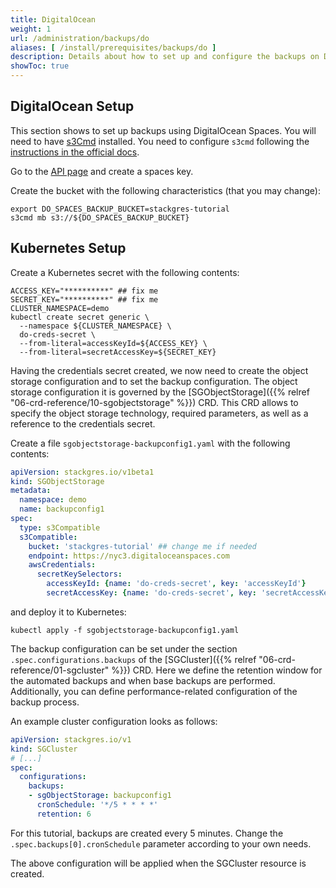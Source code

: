 ```yaml
---
title: DigitalOcean
weight: 1
url: /administration/backups/do
aliases: [ /install/prerequisites/backups/do ]
description: Details about how to set up and configure the backups on DigitalOcean Spaces.
showToc: true
---
```


## DigitalOcean Setup

This section shows to set up backups using DigitalOcean Spaces.
You will need to have [s3Cmd](https://s3tools.org/download) installed.
You need to configure `s3cmd` following the [instructions in the official docs](https://docs.digitalocean.com/products/spaces/resources/s3cmd/).

Go to the [API page](https://cloud.digitalocean.com/settings/api/tokens) and create a spaces key.

Create the bucket with the following characteristics (that you may change):

```
export DO_SPACES_BACKUP_BUCKET=stackgres-tutorial
s3cmd mb s3://${DO_SPACES_BACKUP_BUCKET}
```

## Kubernetes Setup

Create a Kubernetes secret with the following contents:

```
ACCESS_KEY="**********" ## fix me
SECRET_KEY="**********" ## fix me
CLUSTER_NAMESPACE=demo
kubectl create secret generic \
  --namespace ${CLUSTER_NAMESPACE} \
  do-creds-secret \
  --from-literal=accessKeyId=${ACCESS_KEY} \
  --from-literal=secretAccessKey=${SECRET_KEY}
```

Having the credentials secret created, we now need to create the object storage configuration and to set the backup configuration.
The object storage configuration it is governed by the [SGObjectStorage]({{% relref "06-crd-reference/10-sgobjectstorage" %}}) CRD.
This CRD allows to specify the object storage technology, required parameters, as well as a reference to the credentials secret.

Create a file `sgobjectstorage-backupconfig1.yaml` with the following contents:

```yaml
apiVersion: stackgres.io/v1beta1
kind: SGObjectStorage
metadata:
  namespace: demo
  name: backupconfig1
spec:
  type: s3Compatible
  s3Compatible:
    bucket: 'stackgres-tutorial' ## change me if needed
    endpoint: https://nyc3.digitaloceanspaces.com
    awsCredentials:
      secretKeySelectors:
        accessKeyId: {name: 'do-creds-secret', key: 'accessKeyId'}
        secretAccessKey: {name: 'do-creds-secret', key: 'secretAccessKey'}
```

and deploy it to Kubernetes:

```
kubectl apply -f sgobjectstorage-backupconfig1.yaml
```

The backup configuration can be set under the section `.spec.configurations.backups` of the [SGCluster]({{% relref "06-crd-reference/01-sgcluster" %}}) CRD.
Here we define the retention window for the automated backups and when base backups are performed.
Additionally, you can define performance-related configuration of the backup process.

An example cluster configuration looks as follows:

```yaml
apiVersion: stackgres.io/v1
kind: SGCluster
# [...]
spec:
  configurations:
    backups:
    - sgObjectStorage: backupconfig1
      cronSchedule: '*/5 * * * *'
      retention: 6
```

For this tutorial, backups are created every 5 minutes.
Change the `.spec.backups[0].cronSchedule` parameter according to your own needs.

The above configuration will be applied when the SGCluster resource is created.

